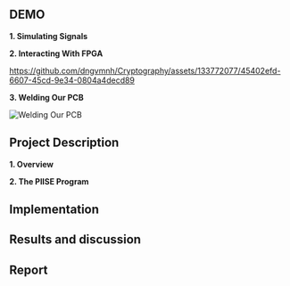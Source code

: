 ## DEMO

**1. Simulating Signals**

**2. Interacting With FPGA**

https://github.com/dngvmnh/Cryptography/assets/133772077/45402efd-6607-45cd-9e34-0804a4decd89

**3. Welding Our PCB**

![Welding Our PCB](https://github.com/dngvmnh/Cryptography/assets/133772077/ffad9eff-71eb-40b7-bec5-a0e4417b54cb)

## Project Description

**1. Overview**

**2. The PIISE Program**

## Implementation

## Results and discussion

## Report

